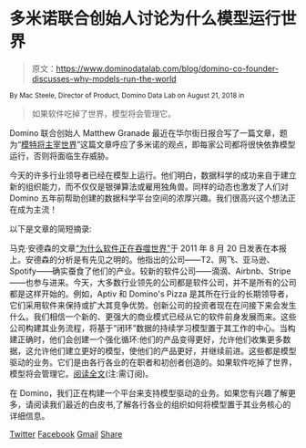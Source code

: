 # 多米诺联合创始人讨论为什么模型运行世界

> 原文：<https://www.dominodatalab.com/blog/domino-co-founder-discusses-why-models-run-the-world>

<small class="t-small">By Mac Steele, Director of Product, Domino Data Lab on August 21, 2018 in</small>

> 如果软件吃掉了世界，模型将会管理它。

Domino 联合创始人 Matthew Granade 最近在华尔街日报合写了一篇文章，题为“[模特将主宰世界](http://webreprints.djreprints.com/55515.html)”这篇文章呼应了多米诺的观点，即每家公司都将很快依靠模型运行，否则将面临生存威胁。

今天的许多行业领导者已经在模型上运行。他们明白，数据科学的成功来自于建立新的组织能力，而不仅仅是银弹算法或雇用独角兽。同样的动态也激发了人们对 Domino 五年前帮助创建的数据科学平台空间的浓厚兴趣。我们很高兴这个想法正在成为主流！

以下是文章的简短摘录:

马克·安德森的文章[“为什么软件正在吞噬世界”](https://www.wsj.com/articles/SB10001424053111903480904576512250915629460?mod=article_inline)于 2011 年 8 月 20 日发表在本报上。安德森的分析是有先见之明的。他指出的公司——T2、网飞、亚马逊、Spotify——确实蚕食了他们的产业。较新的软件公司——滴滴、Airbnb、Stripe——也参与进来。今天，大多数行业领先的公司都是软件公司，并不是所有的公司都是这样开始的。例如，Aptiv 和 Domino's Pizza 是其所在行业的长期领导者，它们采用软件来保持或扩大其竞争优势。创新公司的投资者现在在问接下来会发生什么。我们相信一个新的、更强大的商业模式已经从它的软件前身发展而来。这些公司构建其业务流程，将基于“闭环”数据的持续学习模型置于其工作的中心。当构建正确时，他们会创建一个强化循环:他们的产品变得更好，允许他们收集更多数据，这允许他们建立更好的模型，使他们的产品更好，并继续前进。这些都是模型驱动的业务。它们是由各行各业的在职者和初创者创造的。如果软件吃掉了世界，模型将会管理它。[阅读全文](https://www.wsj.com/articles/models-will-run-the-world-1534716720)(注:需订阅)。

在 Domino，我们正在构建一个平台来支持模型驱动的业务。如果您有兴趣了解更多，请阅读我们最近的白皮书,了解各行各业的组织如何将模型置于其业务核心的详细信息。

[Twitter](/#twitter) [Facebook](/#facebook) [Gmail](/#google_gmail) [Share](https://www.addtoany.com/share#url=https%3A%2F%2Fwww.dominodatalab.com%2Fblog%2Fdomino-co-founder-discusses-why-models-run-the-world%2F&title=Domino%20Co-founder%20Discusses%20Why%20Models%20Run%20the%20World)